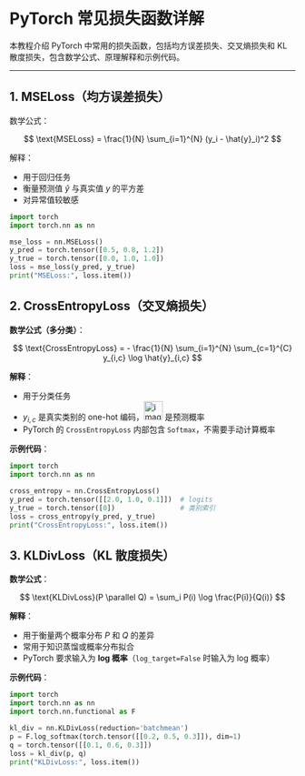 # PyTorch 常见损失函数详解

本教程介绍 PyTorch 中常用的损失函数，包括均方误差损失、交叉熵损失和 KL 散度损失，包含数学公式、原理解释和示例代码。

---

## 1. MSELoss（均方误差损失）

数学公式：

$$
\text{MSELoss} = \frac{1}{N} \sum_{i=1}^{N} (y_i - \hat{y}_i)^2
$$

解释：

- 用于回归任务  
- 衡量预测值 $\hat{y}$ 与真实值 $y$ 的平方差  
- 对异常值较敏感

```python
import torch
import torch.nn as nn

mse_loss = nn.MSELoss()
y_pred = torch.tensor([0.5, 0.8, 1.2])
y_true = torch.tensor([0.0, 1.0, 1.0])
loss = mse_loss(y_pred, y_true)
print("MSELoss:", loss.item())
```

## 2. CrossEntropyLoss（交叉熵损失）

**数学公式（多分类）**：

$$
\text{CrossEntropyLoss} = - \frac{1}{N} \sum_{i=1}^{N} \sum_{c=1}^{C} y_{i,c} \log \hat{y}_{i,c}
$$

**解释**：

- 用于分类任务  
- $y_{i,c}$ 是真实类别的 one-hot 编码，<img width="33" height="33" alt="image" src="https://github.com/user-attachments/assets/05cb538b-2b11-4dde-8e29-efa19f27f0fc" />
 是预测概率
- PyTorch 的 `CrossEntropyLoss` 内部包含 `Softmax`，不需要手动计算概率

**示例代码**：

```python
import torch
import torch.nn as nn

cross_entropy = nn.CrossEntropyLoss()
y_pred = torch.tensor([[2.0, 1.0, 0.1]])  # logits
y_true = torch.tensor([0])                # 类别索引
loss = cross_entropy(y_pred, y_true)
print("CrossEntropyLoss:", loss.item())
```
## 3. KLDivLoss（KL 散度损失）

**数学公式**：

$$
\text{KLDivLoss}(P \parallel Q) = \sum_i P(i) \log \frac{P(i)}{Q(i)}
$$

**解释**：

- 用于衡量两个概率分布 $P$ 和 $Q$ 的差异  
- 常用于知识蒸馏或概率分布拟合  
- PyTorch 要求输入为 **log 概率**（`log_target=False` 时输入为 log 概率）

**示例代码**：

```python
import torch
import torch.nn as nn
import torch.nn.functional as F

kl_div = nn.KLDivLoss(reduction='batchmean')
p = F.log_softmax(torch.tensor([[0.2, 0.5, 0.3]]), dim=1)
q = torch.tensor([[0.1, 0.6, 0.3]])
loss = kl_div(p, q)
print("KLDivLoss:", loss.item())

